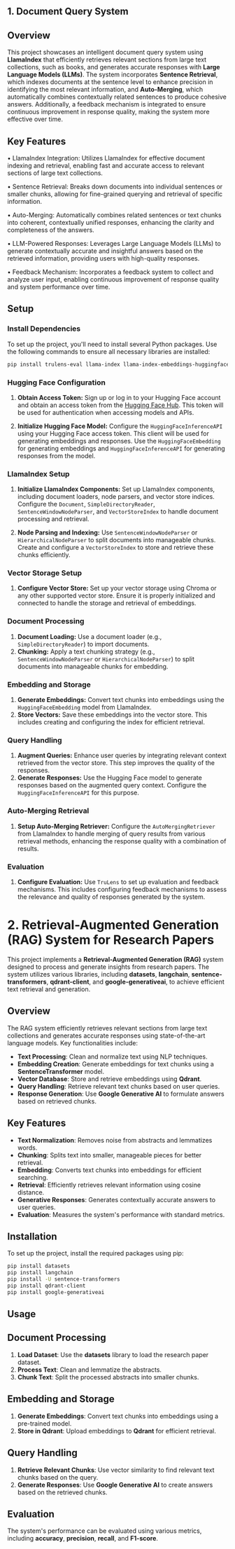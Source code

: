 ## **1. Document Query System**

## Overview
This project showcases an intelligent document query system using **LlamaIndex** that efficiently retrieves relevant sections from large text collections, such as books, and generates accurate responses with **Large Language Models (LLMs)**. The system incorporates **Sentence Retrieval**, which indexes documents at the sentence level to enhance precision in identifying the most relevant information, and **Auto-Merging**, which automatically combines contextually related sentences to produce cohesive answers. Additionally, a feedback mechanism is integrated to ensure continuous improvement in response quality, making the system more effective over time.

## Key Features
•	LlamaIndex Integration: Utilizes LlamaIndex for effective document indexing and retrieval, enabling fast and accurate access to relevant sections of large text collections.

•	Sentence Retrieval: Breaks down documents into individual sentences or smaller chunks, allowing for fine-grained querying and retrieval of specific information.

•	Auto-Merging: Automatically combines related sentences or text chunks into coherent, contextually unified responses, enhancing the clarity and completeness of the answers.

•	LLM-Powered Responses: Leverages Large Language Models (LLMs) to generate contextually accurate and insightful answers based on the retrieved information, providing users with high-quality responses.

•	Feedback Mechanism: Incorporates a feedback system to collect and analyze user input, enabling continuous improvement of response quality and system performance over time.


## Setup

### Install Dependencies

To set up the project, you'll need to install several Python packages. Use the following commands to ensure all necessary libraries are installed:

```bash
pip install trulens-eval llama-index llama-index-embeddings-huggingface torch sentence-transformers datasets generativeai trulens-providers-huggingface qdrant-client chromadb llama-index-vector-stores-chroma transformers
```

### Hugging Face Configuration

1. **Obtain Access Token:** Sign up or log in to your Hugging Face account and obtain an access token from the [Hugging Face Hub](https://huggingface.co/settings/tokens). This token will be used for authentication when accessing models and APIs.

2. **Initialize Hugging Face Model:** Configure the `HuggingFaceInferenceAPI` using your Hugging Face access token. This client will be used for generating embeddings and responses. Use the `HuggingFaceEmbedding` for generating embeddings and `HuggingFaceInferenceAPI` for generating responses from the model.

### LlamaIndex Setup

1. **Initialize LlamaIndex Components:** Set up LlamaIndex components, including document loaders, node parsers, and vector store indices. Configure the `Document`, `SimpleDirectoryReader`, `SentenceWindowNodeParser`, and `VectorStoreIndex` to handle document processing and retrieval.

2. **Node Parsing and Indexing:** Use `SentenceWindowNodeParser` or `HierarchicalNodeParser` to split documents into manageable chunks. Create and configure a `VectorStoreIndex` to store and retrieve these chunks efficiently.

### Vector Storage Setup

1. **Configure Vector Store:** Set up your vector storage using Chroma or any other supported vector store. Ensure it is properly initialized and connected to handle the storage and retrieval of embeddings.

### Document Processing

1. **Document Loading:** Use a document loader (e.g., `SimpleDirectoryReader`) to import documents.
2. **Chunking:** Apply a text chunking strategy (e.g., `SentenceWindowNodeParser` or `HierarchicalNodeParser`) to split documents into manageable chunks for embedding.

### Embedding and Storage

1. **Generate Embeddings:** Convert text chunks into embeddings using the `HuggingFaceEmbedding` model from LlamaIndex.
2. **Store Vectors:** Save these embeddings into the vector store. This includes creating and configuring the index for efficient retrieval.

### Query Handling

1. **Augment Queries:** Enhance user queries by integrating relevant context retrieved from the vector store. This step improves the quality of the responses.
2. **Generate Responses:** Use the Hugging Face model to generate responses based on the augmented query context. Configure the `HuggingFaceInferenceAPI` for this purpose.

### Auto-Merging Retrieval

1. **Setup Auto-Merging Retriever:** Configure the `AutoMergingRetriever` from LlamaIndex to handle merging of query results from various retrieval methods, enhancing the response quality with a combination of results.

### Evaluation

1. **Configure Evaluation:** Use `TruLens` to set up evaluation and feedback mechanisms. This includes configuring feedback mechanisms to assess the relevance and quality of responses generated by the system.






# 2. Retrieval-Augmented Generation (RAG) System for Research Papers

This project implements a **Retrieval-Augmented Generation (RAG)** system designed to process and generate insights from research papers. The system utilizes various libraries, including **datasets**, **langchain**, **sentence-transformers**, **qdrant-client**, and **google-generativeai**, to achieve efficient text retrieval and generation.

## Overview

The RAG system efficiently retrieves relevant sections from large text collections and generates accurate responses using state-of-the-art language models. Key functionalities include:

- **Text Processing**: Clean and normalize text using NLP techniques.
- **Embedding Creation**: Generate embeddings for text chunks using a **SentenceTransformer** model.
- **Vector Database**: Store and retrieve embeddings using **Qdrant**.
- **Query Handling**: Retrieve relevant text chunks based on user queries.
- **Response Generation**: Use **Google Generative AI** to formulate answers based on retrieved chunks.

## Key Features

- **Text Normalization**: Removes noise from abstracts and lemmatizes words.
- **Chunking**: Splits text into smaller, manageable pieces for better retrieval.
- **Embedding**: Converts text chunks into embeddings for efficient searching.
- **Retrieval**: Efficiently retrieves relevant information using cosine distance.
- **Generative Responses**: Generates contextually accurate answers to user queries.
- **Evaluation**: Measures the system's performance with standard metrics.

## Installation

To set up the project, install the required packages using pip:

```bash
pip install datasets
pip install langchain
pip install -U sentence-transformers
pip install qdrant-client
pip install google-generativeai
```

## Usage
## Document Processing

1. **Load Dataset**: Use the **datasets** library to load the research paper dataset.
2. **Process Text**: Clean and lemmatize the abstracts.
3. **Chunk Text**: Split the processed abstracts into smaller chunks.

## Embedding and Storage

1. **Generate Embeddings**: Convert text chunks into embeddings using a pre-trained model.
2. **Store in Qdrant**: Upload embeddings to **Qdrant** for efficient retrieval.

## Query Handling

1. **Retrieve Relevant Chunks**: Use vector similarity to find relevant text chunks based on the query.
2. **Generate Responses**: Use **Google Generative AI** to create answers based on the retrieved chunks.

## Evaluation

The system's performance can be evaluated using various metrics, including **accuracy**, **precision**, **recall**, and **F1-score**.


